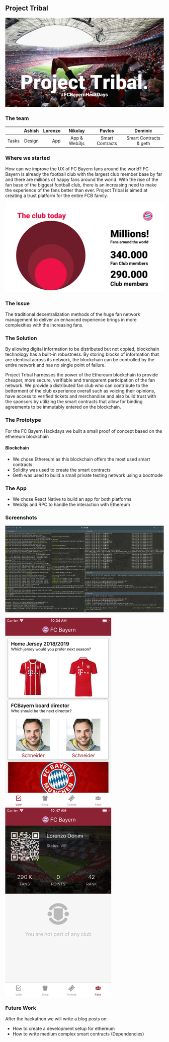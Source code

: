## Project Tribal
![Project Tribal](https://github.com/motius/cryptoballs/blob/master/docs/presentation/Slide1.png?raw=true)

### The team

|         | Ashish           | Lorenzo  | Nikolay | Pavlos | Dominic |
|:------------- |:-------------:| -----:|:-------:|:------:|:-------:|
| Tasks | Design | App | App & Web3js | Smart Contracts | Smart Contracts & geth |

### Where we started

How can we improve the UX of FC Bayern fans around the world? FC Bayern is already the football club with the largest club member base by far and there are millions of happy fans around the world. With the rise of the fan base of the biggest football club, there is an increasing need to make the experience of the fans better than ever. Project Tribal is aimed at creating a trust platform for the entire FCB family.

![Project Tribal](https://github.com/motius/cryptoballs/blob/master/docs/presentation/Slide4.png?raw=true)

### The Issue
The traditional decentralization methods of the huge fan network management to deliver an enhanced experience brings in more complexities with the increasing fans.

### The Solution
By allowing digital information to be distributed but not copied, blockchain technology has a built-in robustness. By storing blocks of information that are identical across its network, the blockchain can be controlled by the entire network and has no single point of failure.

Project Tribal harnesses the power of the Ethereum blockchain to provide cheaper, more secure, verifiable and transparent participation of the fan network.
We provide a distributed fan club who can contribute to the betterment of the club experience overall such as voicing their opinions, have access to verified tickets and merchandise and also build trust with the sponsors by utilizing the smart contracts that allow for binding agreements to be immutably entered on the blockchain.

### The Prototype
For the FC Bayern Hackdays we built a small proof of concept based on the ethereum blockchain

#### Blockchain
- We chose Ethereum as this blockchain offers the most used smart contracts.
- Solidity was used to create the smart contracts
- Geth was used to build a small private testing network using a bootnode

### The App
- We chose React Native to build an app for both platforms
- Web3js and RPC to handle the interaction with Ethereum


### Screenshots
![Geth](https://github.com/motius/cryptoballs/blob/master/docs/screenshots/geth.png?raw=true)

<img src="https://github.com/motius/cryptoballs/blob/master/docs/screenshots/app1.png?raw=true" height="600"> <img src="https://github.com/motius/cryptoballs/blob/master/docs/screenshots/app2.png?raw=true" height="600">

### Future Work
After the hackathon we will write a blog posts on:
- How to create a development setup for ethereum
- How to write medium complex smart contracts (Dependencies)

